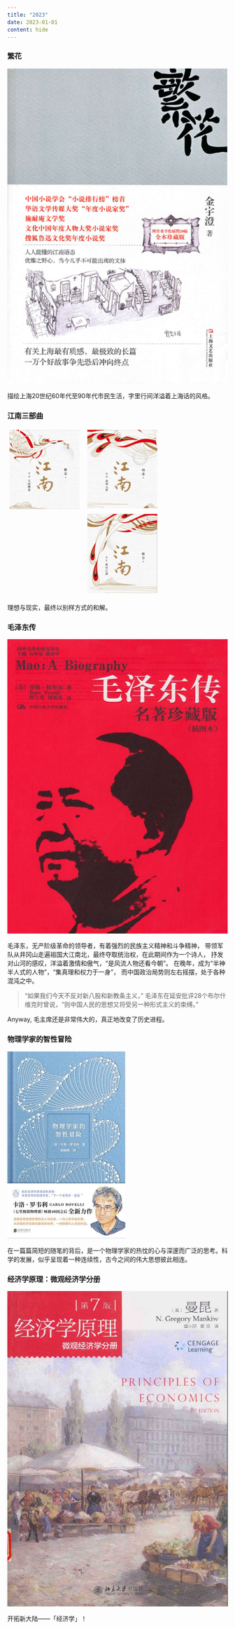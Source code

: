 ```yaml
---
title: "2023"
date: 2023-01-01
content: hide
---
```


### 繁花

![](2023-01-13-00-12-10.png#center-small)

描绘上海20世纪60年代至90年代市民生活，字里行间洋溢着上海话的风格。

### 江南三部曲

<style>
    .column {
        float: left;
        width: 33.33%;
        padding: 5px;
    }

    .row::after {
        content: "";
        clear: both;
        display: table;
    }
</style>

<div class="row">
    <div class="column"> 
        <img src="2023-02-10-17-53-18.png" style="width: 95%"> 
    </div>
    <div class="column">
        <img src="2023-02-10-17-53-55.png" style="width: 95%"> 
    </div>
    <div class="column">
        <img src="2023-02-10-17-54-18.png" style="width: 95%"> 
    </div>
</div>

理想与现实，最终以别样方式的和解。


### 毛泽东传

![](2023-03-14-18-56-04.png#center-small)

毛泽东，无产阶级革命的领导者，有着强烈的民族主义精神和斗争精神，
带领军队从井冈山走遍祖国大江南北，最终夺取统治权，在此期间作为一个诗人，
抒发对山河的感叹，洋溢着激情和傲气，“是风流人物还看今朝”。
在晚年，成为“半神半人式的人物”，“集真理和权力于一身”，
而中国政治局势则左右摇摆，处于各种混沌之中。

> “如果我们今天不反对新八股和新教条主义，”
> 毛泽东在延安批评28个布尔什维克时曾说，“则中国人民的思想又将受另一种形式主义的束缚。”

Anyway, 毛主席还是非常伟大的，真正地改变了历史进程。


### 物理学家的智性冒险

![](2023-05-13-18-37-54.png#center-small)

在一篇篇简短的随笔的背后，是一个物理学家的热忱的心与深邃而广泛的思考。科学的发展，似乎呈现着一种连续性，古今之间的伟大思想彼此相连。

### 经济学原理：微观经济学分册

![](2023-07-22-11-57-03.png#center-small)

开拓新大陆——「经济学」！